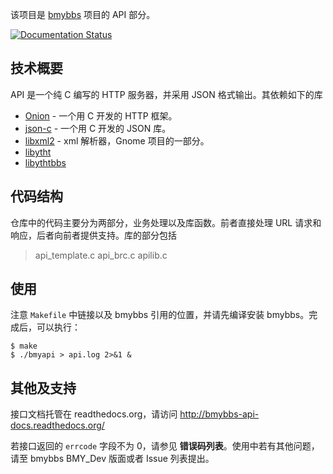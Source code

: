 该项目是 [bmybbs](https://github.com/bmybbs/bmybbs) 项目的 API 部分。

[![Documentation Status](https://readthedocs.org/projects/bmybbs-api-docs/badge/?version=latest)](http://bmybbs-api-docs.readthedocs.org/)

## 技术概要

API 是一个纯 C 编写的 HTTP 服务器，并采用 JSON 格式输出。其依赖如下的库

* [Onion](https://github.com/davidmoreno/onion) - 一个用 C 开发的 HTTP 框架。
* [json-c](https://github.com/json-c/json-c) - 一个用 C 开发的 JSON 库。
* [libxml2](http://www.xmlsoft.org/index.html) - xml 解析器，Gnome 项目的一部分。
* [libytht](https://github.com/bmybbs/bmybbs/tree/master/ythtlib)
* [libythtbbs](https://github.com/bmybbs/bmybbs/tree/master/libythtbbs)

## 代码结构

仓库中的代码主要分为两部分，业务处理以及库函数。前者直接处理 URL 请求和响应，后者向前者提供支持。库的部分包括

> api_template.c api_brc.c apilib.c

## 使用

注意 `Makefile` 中链接以及 bmybbs 引用的位置，并请先编译安装 bmybbs。完成后，可以执行：

```
$ make
$ ./bmyapi > api.log 2>&1 &
```

## 其他及支持

接口文档托管在 readthedocs.org，请访问 http://bmybbs-api-docs.readthedocs.org/

若接口返回的 `errcode` 字段不为 0，请参见 **错误码列表**。使用中若有其他问题，请至 bmybbs BMY_Dev 版面或者 Issue 列表提出。

